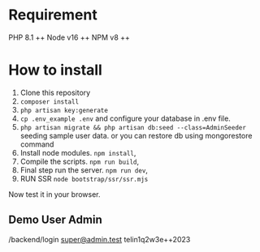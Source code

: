 # Requirement

PHP 8.1 ++
Node v16 ++ 
NPM v8 ++

# How to install

1. Clone this repository
2. `composer install`
3. `php artisan key:generate`
4. `cp .env_example .env` and configure your database in .env file.
5. `php artisan migrate && php artisan db:seed --class=AdminSeeder` seeding sample user data. or you can restore db using mongorestore command
6. Install node modules.
   `npm install`,
7. Compile the scripts.
   `npm run build`,
8. Final step run the server.
   `npm run dev`,
9. RUN SSR 
   `node bootstrap/ssr/ssr.mjs`


Now test it in your browser.
## Demo User Admin
/backend/login
super@admin.test
telin1q2w3e++2023
